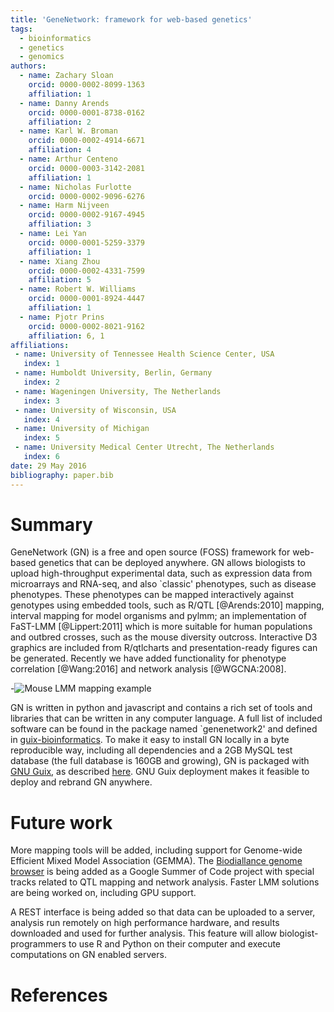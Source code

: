 ```yaml
---
title: 'GeneNetwork: framework for web-based genetics'
tags:
  - bioinformatics
  - genetics
  - genomics
authors:
  - name: Zachary Sloan
    orcid: 0000-0002-8099-1363
    affiliation: 1
  - name: Danny Arends
    orcid: 0000-0001-8738-0162
    affiliation: 2
  - name: Karl W. Broman
    orcid: 0000-0002-4914-6671
    affiliation: 4
  - name: Arthur Centeno
    orcid: 0000-0003-3142-2081
    affiliation: 1
  - name: Nicholas Furlotte
    orcid: 0000-0002-9096-6276
  - name: Harm Nijveen
    orcid: 0000-0002-9167-4945
    affiliation: 3
  - name: Lei Yan
    orcid: 0000-0001-5259-3379
    affiliation: 1
  - name: Xiang Zhou
    orcid: 0000-0002-4331-7599
    affiliation: 5
  - name: Robert W. Williams
    orcid: 0000-0001-8924-4447
    affiliation: 1
  - name: Pjotr Prins
    orcid: 0000-0002-8021-9162
    affiliation: 6, 1
affiliations:
 - name: University of Tennessee Health Science Center, USA
   index: 1
 - name: Humboldt University, Berlin, Germany
   index: 2
 - name: Wageningen University, The Netherlands
   index: 3
 - name: University of Wisconsin, USA
   index: 4
 - name: University of Michigan
   index: 5
 - name: University Medical Center Utrecht, The Netherlands
   index: 6
date: 29 May 2016
bibliography: paper.bib
---
```


# Summary

GeneNetwork (GN) is a free and open source (FOSS) framework for
web-based genetics that can be deployed anywhere. GN allows biologists
to upload high-throughput experimental data, such as expression data
from microarrays and RNA-seq, and also `classic' phenotypes, such as
disease phenotypes.  These phenotypes can be mapped interactively
against genotypes using embedded tools, such as R/QTL [@Arends:2010]
mapping, interval mapping for model organisms and pylmm; an
implementation of FaST-LMM [@Lippert:2011] which is more suitable for
human populations and outbred crosses, such as the mouse diversity
outcross. Interactive D3 graphics are included from R/qtlcharts and
presentation-ready figures can be generated. Recently we have added
functionality for phenotype correlation [@Wang:2016] and network
analysis [@WGCNA:2008].

-![Mouse LMM mapping example](qtl2.png)

GN is written in python and javascript and contains a rich set of
tools and libraries that can be written in any computer language. A
full list of included software can be found in the package named
`genenetwork2' and defined in
[guix-bioinformatics](https://github.com/genenetwork/guix-bioinformatics/blob/master/gn/packages/genenetwork.scm). To
make it easy to install GN locally in a byte reproducible way,
including all dependencies and a 2GB MySQL test database (the full
database is 160GB and growing), GN is packaged with
[GNU Guix](https://www.gnu.org/software/guix/), as described
[here](https://github.com/genenetwork/genenetwork2/blob/master/doc/README.org).
GNU Guix deployment makes it feasible to deploy and rebrand GN
anywhere.

# Future work

More mapping tools will be added, including support for Genome-wide
Efficient Mixed Model Association (GEMMA). The
[Biodiallance genome browser](http://www.biodalliance.org/) is being
added as a Google Summer of Code project with special tracks related
to QTL mapping and network analysis. Faster LMM solutions are being
worked on, including GPU support.

A REST interface is being added so that data can be uploaded to a
server, analysis run remotely on high performance hardware, and
results downloaded and used for further analysis. This feature will
allow biologist-programmers to use R and Python on their computer and
execute computations on GN enabled servers.

# References
